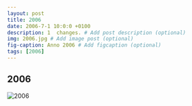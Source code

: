 ```yaml
---
layout: post
title: 2006
date: 2006-7-1 10:0:0 +0100
description: 1  changes. # Add post description (optional)
img: 2006.jpg # Add image post (optional)
fig-caption: Anno 2006 # Add figcaption (optional)
tags: [2006]
---
```


## 2006

![2006]({{site.baseurl}}/assets/img/2006.jpg)